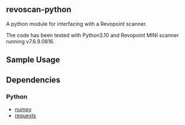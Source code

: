 ## revoscan-python ##
A python module for interfacing with a Revopoint scanner.

The code has been tested with Python3.10 and Revopoint MINI scanner running v7.6.9.0816.


## Sample Usage ##


## Dependencies ##


### Python ###

* [numpy](https://www.numpy.org/)
* [requests](https://requests.readthedocs.io/)
